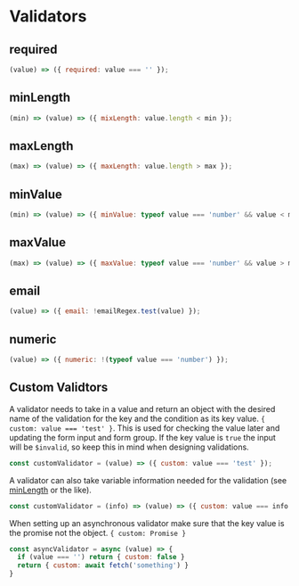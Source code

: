 # Validators

## required
``` js
(value) => ({ required: value === '' });
```

## minLength
``` js
(min) => (value) => ({ mixLength: value.length < min });
```

## maxLength
``` js
(max) => (value) => ({ maxLength: value.length > max });
```

## minValue 
``` js
(min) => (value) => ({ minValue: typeof value === 'number' && value < min });
```

## maxValue 
``` js
(max) => (value) => ({ maxValue: typeof value === 'number' && value > max });
```

## email 
``` js
(value) => ({ email: !emailRegex.test(value) });
```

## numeric 
``` js
(value) => ({ numeric: !(typeof value === 'number') });
```

## Custom Validtors

A validator needs to take in a value and return an object with the desired name of the validation for the key and the condition as its key value. `{ custom: value === 'test' }`. This is used for checking the value later and updating the form input and form group. If the key value is `true` the input will be `$invalid`, so keep this in mind when designing validations.

``` js
const customValidator = (value) => ({ custom: value === 'test' });
```

A validator can also take variable information needed for the validation (see [minLength](#minLength) or the like).

``` js
const customValidator = (info) => (value) => ({ custom: value === info });
```

When setting up an asynchronous validator make sure that the key value is the promise not the object. `{ custom: Promise }`

``` js
const asyncValidator = async (value) => {
  if (value === '') return { custom: false }
  return { custom: await fetch('something') }
}
```